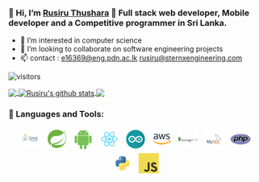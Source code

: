 ### 👋 Hi, I’m [Rusiru Thushara](https://thusharakart.github.io) 👋 Full stack web developer, Mobile developer and a Competitive programmer in Sri Lanka.
- 👀 I’m interested in computer science
- 💞️ I’m looking to collaborate on software engineering projects
- 📫 contact : e16369@eng.pdn.ac.lk  rusiru@sternxengineering.com

![visitors](https://visitor-badge-reloaded.herokuapp.com/badge?page_id=thusharakart.thusharakart&color=00cf00)

<a href="https://github.com/thusharakart/github-readme-stats">
  <img align="center" src="https://github-readme-stats.vercel.app/api/top-langs/?username=thusharakart&count_private=true&langs_count=4&theme=radical&langs_count=8" />
</a> 

<a href="https://github.com/thusharakart/github-readme-stats">
  <img align="center" src="https://github-readme-stats.vercel.app/api?username=thusharakart&show_icons=true&include_all_commits=true&count_private=true&theme=radical" alt="Rusiru's github stats" />
</a>

<a href="https://github.com/thusharakart/thusharakart.github.io">
  <img align="center" src="https://github-readme-stats.vercel.app/api/pin/?username=thusharakart&repo=thusharakart.github.io&show_icons=true&theme=radical" />
</a>

### 🧰 Languages and Tools:
<p align="center">
<img src="https://raw.githubusercontent.com/github/explore/80688e429a7d4ef2fca1e82350fe8e3517d3494d/topics/java/java.png" alt="Java" height="40" style="vertical-align:top; margin:4px">
<img src="https://raw.githubusercontent.com/github/explore/80688e429a7d4ef2fca1e82350fe8e3517d3494d/topics/spring-boot/spring-boot.png" alt="Spring" height="40" style="vertical-align:top; margin:4px">
<img src="https://raw.githubusercontent.com/github/explore/80688e429a7d4ef2fca1e82350fe8e3517d3494d/topics/android/android.png" alt="Android" height="40" style="vertical-align:top; margin:4px">
<img src="https://raw.githubusercontent.com/github/explore/80688e429a7d4ef2fca1e82350fe8e3517d3494d/topics/react/react.png" alt="react" height="40" style="vertical-align:top; margin:4px">
<!-- <img src="https://raw.githubusercontent.com/github/explore/56a826d05cf762b2b50ecbe7d492a839b04f3fbf/topics/laravel/laravel.png" alt="laravel" height="40" style="vertical-align:top; margin:4px"> -->
<img src="https://raw.githubusercontent.com/github/explore/80688e429a7d4ef2fca1e82350fe8e3517d3494d/topics/arduino/arduino.png" alt="arduino" height="40" style="vertical-align:top; margin:4px">
<img src="https://raw.githubusercontent.com/github/explore/fbceb94436312b6dacde68d122a5b9c7d11f9524/topics/aws/aws.png" alt="aws" height="40" style="vertical-align:top; margin:4px">
<img src="https://raw.githubusercontent.com/github/explore/80688e429a7d4ef2fca1e82350fe8e3517d3494d/topics/mongodb/mongodb.png" alt="mongo" height="40" style="vertical-align:top; margin:4px">
<img src="https://raw.githubusercontent.com/github/explore/80688e429a7d4ef2fca1e82350fe8e3517d3494d/topics/mysql/mysql.png" alt="mysql" height="40" style="vertical-align:top; margin:4px">
<img src="https://raw.githubusercontent.com/github/explore/ccc16358ac4530c6a69b1b80c7223cd2744dea83/topics/php/php.png" alt="php" height="40" style="vertical-align:top; margin:4px"> 
 
 
<img src="https://raw.githubusercontent.com/github/explore/80688e429a7d4ef2fca1e82350fe8e3517d3494d/topics/python/python.png" alt="Python" height="40" style="vertical-align:top; margin:4px">
<img src="https://raw.githubusercontent.com/github/explore/80688e429a7d4ef2fca1e82350fe8e3517d3494d/topics/javascript/javascript.png" alt="Javascript" height="40" style="vertical-align:top; margin:4px">




